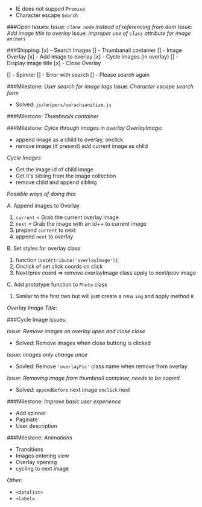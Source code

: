 - IE does not support `Promise`
- Character escape `Search` 

###Open Issues:
  Issue: *`clone node` instead of referencing from dom*
  Issue: *Add image title to overlay*
  Issue: *improper use of `class` attribute for image `anchors`*

###Shipping: 
[x] - Search Images
[] - Thumbanail container
[] - Image Overlay
  [x] - Add image to overlay
  [x] - Cycle images (in overlay)
  [] - Display image title
[x] - Close Overlay

[] - Spinner
[] - Error with search
[] - Please search again

###Milestone: *User search for image tags*
  Issue: *Character escape search form*
   - Solved: *`js/helpers/serachsanitize.js`*

###Milestone: *Thumbnails container*


###Milestone: *Cylce through images in overlay*
*OverlayImage:*

- append image as a child to overlay, onclick
- remove image (if present) add current image as child

*Cycle Images*

- Get the image id of child image 
- Get it's sibling from the image collection
- remove child and append sibling

*Possible ways of doing this:*

A. Append images to Overlay
  1. `current` = Grab the current overlay image 
  2. `next` = Grab the image with an id++ to current image
  3. prepend `current` to next
  4. append `next` to overlay


B. Set styles for overlay class
  1. function (`setAttribute('overlayImage')`);
  2. Onclick of set click coords on click 
  3. Next/prev coord => remove overlayImage class apply to next/prev image

C. Add prototype function to `Photo` class
  1. Similar to the first two but will just create a new `img` and apply method `B`

*Overlay Image Title:*

###Cycle Image issues:


*Issue: Remove images on overlay open and close close*
  - Solved: Remove images when close buttong is clicked

*Issue: images only change once*
  - Sovled: Remove `'overlayPic'` class name when remove from overlay 


*Issue: Removing image from thumbnail container, needs to be copied*
  - Solved: `appendBefore` next image `onclick` next


###Milestone: *Improve basic user experience*
- Add spinner
- Paginate 
- User description

###Milestone: *Animations*
- Transitions
 - Images entering view
 - Overlay opening 
 - cycling to next image

*Other:*

- `<datalist>`
- `<label>`